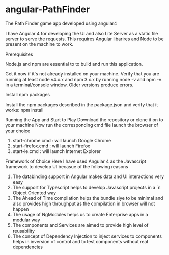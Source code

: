 # angular-PathFinder
The Path Finder game app developed using angular4

I have Angular 4 for developing the UI and also Lite Server as a static file server to serve the requests.
This requires Angular libarires and Node to be present on the machine to work.

Prerequisites

Node.js and npm are essential to to build and run this application.

Get it now if it's not already installed on your machine.
Verify that you are running at least node v4.x.x and npm 3.x.x by running node -v and npm -v in a terminal/console window. Older versions produce errors.


Install npm packages

Install the npm packages described in the package.json and verify that it works:
npm install

Running the App and Start to Play
Download the repository or clone it on to your machine
Now run the corresponding cmd file launch the browser of your choice
1. start-chrome.cmd : will launch Google Chrome
2. start-firefox.cmd : will launch Firefox
3. start-ie.cmd : will launch Internet Explorer


Framework of Choice
Here I have used Angular 4 as the Javascript framework to develop UI becasue of the following reasons
1. The databinding support in Angular makes data and UI interactions very easy
2. The support for Typescript helps to develop Javascript projects in a ´n Object Oriented way
3. The Ahead of Time compilation helps the bundle siye to be minimal and also provides high throughput as the compilation in browser will not happen
4. The usage of NgModules helps us to create Enterprise apps in a modular way
5. The components and Services are aimed to provide high level of reusability
6. The concept of Dependency Injection to inject services to components helps in inversion of control and to test components without real dependencies
